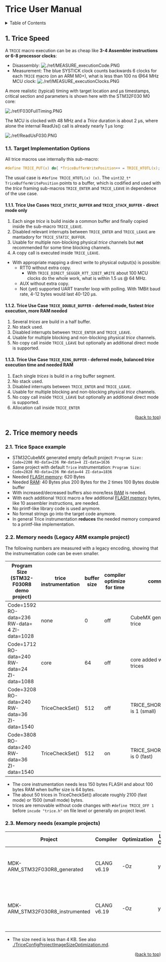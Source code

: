 <div id="top"> 

# Trice User Manual

<details><summary>Table of Contents</summary><ol><!-- TABLE OF CONTENTS START -->

<!-- 
Table of Contents Generation:
- Install vsCode extension "Markdown TOC" from dumeng 
- Use Shift-Ctrl-P "markdownTOC:generate" to get the automatic numbering.
- replace "<a id=" with "<a id=" 
-->

<!-- vscode-markdown-toc -->
* 1. [Trice Speed](#trice-speed)
  * 1.1. [Target Implementation Options](#target-implementation-options)
    * 1.1.1. [Trice Use Cases `TRICE_STATIC_BUFFER` and `TRICE_STACK_BUFFER` - direct mode only](#trice-use-cases-`trice_static_buffer`-and-`trice_stack_buffer`---direct-mode-only)
    * 1.1.2. [Trice Use Case `TRICE_DOUBLE_BUFFER` - deferred mode, fastest *trice* execution, more RAM needed](#trice-use-case-`trice_double_buffer`---deferred-mode,-fastest-*trice*-execution,-more-ram-needed)
    * 1.1.3. [Trice Use Case `TRICE_RING_BUFFER` - deferred mode, balanced *trice* execution time and needed RAM](#trice-use-case-`trice_ring_buffer`---deferred-mode,-balanced-*trice*-execution-time-and-needed-ram)
* 2. [Trice memory needs](#trice-memory-needs)
  * 2.1. [Trice Space example](#trice-space-example)
  * 2.2. [Memory needs (Legacy ARM example project)](#memory-needs-(legacy-arm-example-project))
  * 2.3. [Memory needs (example projects)](#memory-needs-(example-projects))

<!-- vscode-markdown-toc-config
	numbering=true
	autoSave=true
	/vscode-markdown-toc-config -->
<!-- /vscode-markdown-toc -->

</div></ol></details><!-- TABLE OF CONTENTS END -->

##  1. <a id='trice-speed'></a>Trice Speed

 A `TRICE` macro execution can be as cheap like **3-4 Assembler instructions or 6-8 processor clocks**:

* Disassembly: ![./ref/MEASURE_executionCode.PNG](./ref/MEASURE_executionCode.PNG)
* Measurement: The blue SYSTICK clock counts backwards 6 clocks for each `TRICE` macro (on an ARM M0+), what is less than 100 ns @64 MHz MCU clock: ![./ref/MEASURE_executionClocks.PNG](./ref/MEASURE_executionClocks.PNG)

A more realistic (typical) timing with target location and µs timestamps, critical section and parameters is shown here with the STM32F030 M0 core:

![./ref/F030FullTiming.PNG](./ref/F030FullTiming.PNG)

The MCU is clocked with 48 MHz and a *Trice* duration is about 2 µs, where alone the internal ReadUs() call is already nearly 1 µs long:

![./ref/ReadUsF030.PNG](./ref/ReadUsF030.PNG)

###  1.1. <a id='target-implementation-options'></a>Target Implementation Options

All trice macros use internally this sub-macro:

```C
#define TRICE_PUT(x) do{ *TriceBufferWritePosition++ = TRICE_HTOTL(x); }while(0); //! PUT copies a 32 bit x into the TRICE buffer.
```

The usual case is `#define TRICE_HTOTL(x) (x)`. The `uint32_t* TriceBufferWritePosition` points to a buffer, which is codified and used with the *trice* framing sub-macros `TRICE_ENTER` and `TRICE_LEAVE` in dependence of the use case.

####  1.1.1. <a id='trice-use-cases-`trice_static_buffer`-and-`trice_stack_buffer`---direct-mode-only'></a>Trice Use Cases `TRICE_STATIC_BUFFER` and `TRICE_STACK_BUFFER` - direct mode only

1. Each singe *trice* is build inside a common buffer and finally copied inside the sub-macro `TRICE_LEAVE`.
2. Disabled relevant interrupts between `TRICE_ENTER` and `TRICE_LEAVE` are mantadory for `TRICE_STATIC_BUFFER`.
3. Usable for multiple non-blocking physical *trice* channels but **not** recommended for some time blocking channels.
4. A copy call is executed inside `TRICE_LEAVE`.

* With appropriate mapping a direct write to physical output(s) is possible:
  * RTT0 without extra copy.
    * With `TRICE_DIRECT_SEGGER_RTT_32BIT_WRITE` about 100 MCU clocks do the whole work, what is within 1.5 us @ 64 MHz.
  * AUX without extra copy.
  * Not (yet) supported UART transfer loop with polling. With 1MBit baud rate, 4-12 bytes would last 40-120 µs.

####  1.1.2. <a id='trice-use-case-`trice_double_buffer`---deferred-mode,-fastest-*trice*-execution,-more-ram-needed'></a>Trice Use Case `TRICE_DOUBLE_BUFFER` - deferred mode, fastest *trice* execution, more RAM needed

1. Several *trices* are build in a half buffer.
1. No stack used.
1. Disabled interrupts between `TRICE_ENTER` and `TRICE_LEAVE`.
1. Usable for multiple blocking and non-blocking physical *trice* channels.
1. No copy call inside `TRICE_LEAVE` but optionally an additional direct mode is supported.

####  1.1.3. <a id='trice-use-case-`trice_ring_buffer`---deferred-mode,-balanced-*trice*-execution-time-and-needed-ram'></a>Trice Use Case `TRICE_RING_BUFFER` - deferred mode, balanced *trice* execution time and needed RAM

1. Each single *trices* is build in a ring buffer segment.
1. No stack used.
1. Disabled interrupts between `TRICE_ENTER` and `TRICE_LEAVE`.
1. Usable for multiple blocking and non-blocking physical *trice* channels.
1. No copy call inside `TRICE_LEAVE` but optionally an additional direct mode is supported.
1. Allocation call inside `TRICE_ENTER`

<p align="right">(<a href="#top">back to top</a>)</p>

##  2. <a id='trice-memory-needs'></a>Trice memory needs

###  2.1. <a id='trice-space-example'></a>Trice Space example

- STM32CubeMX generated empty default project: `Program Size: Code=2208 RO-data=236 RW-data=4 ZI-data=1636`  
- Same project with default `Trice` instrumentation: `Program Size: Code=2828 RO-data=236 RW-data=44 ZI-data=1836`
- Needed [FLASH memory](https://en.wikipedia.org/wiki/Flash_memory): 620 Bytes
- Needed [RAM](https://en.wikipedia.org/wiki/Random-access_memory): 40 Bytes plus 200 Bytes for the 2 times 100 Bytes double buffer
- With increased/decreased buffers also more/less [RAM](https://en.wikipedia.org/wiki/Random-access_memory) is needed.
- With each additional `TRICE` macro a few additional [FLASH memory](https://en.wikipedia.org/wiki/Flash_memory) bytes, like 10 assembler instructions, are needed.
- No printf-like library code is used anymore.
- No format strings go into the target code anymore.
- In general Trice instrumentation **reduces** the needed memory compared to a printf-like implementation.

###  2.2. <a id='memory-needs-(legacy-arm-example-project)'></a>Memory needs (Legacy ARM example project)

The following numbers are measured with a legacy encoding, showing that the instrumentation code can be even smaller.

| Program Size (STM32-F030R8 demo project)      | trice instrumentation | buffer size | compiler optimize for time | comment                         |
|-----------------------------------------------|-----------------------|-------------|----------------------------|---------------------------------|
| Code=1592 RO-data=236 RW-data= 4 ZI-data=1028 | none                  | 0           | off                        | CubeMX generated, no trice      |
| Code=1712 RO-data=240 RW-data=24 ZI-data=1088 | core                  | 64          | off                        | core added without trices       |
| Code=3208 RO-data=240 RW-data=36 ZI-data=1540 | TriceCheckSet()       | 512         | off                        | TRICE_SHORT_MEMORY is 1 (small) |
| Code=3808 RO-data=240 RW-data=36 ZI-data=1540 | TriceCheckSet()       | 512         | on                         | TRICE_SHORT_MEMORY is 0 (fast)  |

* The core instrumentation needs less 150 bytes FLASH and about 100 bytes RAM when buffer size is 64 bytes.
* The about 50 trices in TriceCheckSet() allocate roughly 2100 (fast mode) or 1500 (small mode) bytes.
* trices are removable without code changes with `#define TRICE_OFF 1` before `incude "trice.h"` on file level or generally on project level.

###  2.3. <a id='memory-needs-(example-projects)'></a>Memory needs (example projects)

| Project                       | Compiler    | Optimization | Link-Time-Optimization | Result                                        | Remark  |
| -                             | -           | -            | -                      | -                                             | -       |
| MDK-ARM_STM32F030R8_generated | CLANG v6.19 | -Oz          | yes                    |Code=1020 RO-data=196 RW-data=0 ZI-data=1024   | This is the plain generated project without trice instrumentation.|
| MDK-ARM_STM32F030R8_instrumented | CLANG v6.19 | -Oz          | yes                    |Code=4726 RO-data=238 RW-data=16 ZI-data=4608  | This is with full trice instrumentation with example messages.|

* The size need is less than 4 KB. See also [./TriceConfigProjectImageSizeOptimization.md](./TriceConfigProjectImageSizeOptimization.md).

<p align="right">(<a href="#top">back to top</a>)</p>

